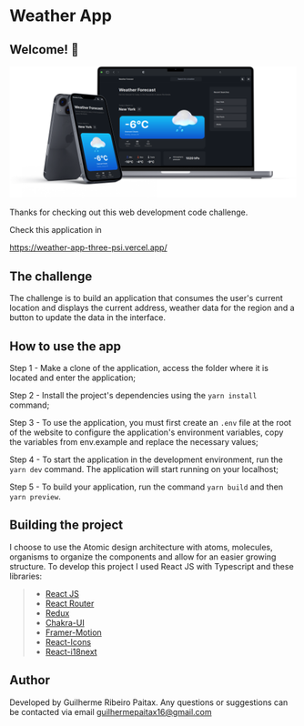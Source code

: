 # Weather App

## Welcome! 👋

![Design preview for the Weather APP](./.github/app-preview.png)

Thanks for checking out this web development code challenge.

Check this application in

https://weather-app-three-psi.vercel.app/

## The challenge

The challenge is to build an application that consumes the user's current location and displays the current address, weather data for the region and a button to update the data in the interface.

## How to use the app

Step 1 - Make a clone of the application, access the folder where it is located and enter the application;

Step 2 - Install the project's dependencies using the `yarn install` command;

Step 3 - To use the application, you must first create an `.env` file at the root of the website to configure the application's environment variables, copy the variables from env.example and replace the necessary values;

Step 4 - To start the application in the development environment, run the `yarn dev` command. The application will start running on your localhost;

Step 5 - To build your application, run the command `yarn build` and then `yarn preview`.

## Building the project

I choose to use the Atomic design architecture with atoms, molecules, organisms to organize the components and allow for an easier growing structure.
To develop this project I used React JS with Typescript and these libraries:

> - [React JS](https://reactjs.org/)
> - [React Router](https://reactrouter.com/)
> - [Redux](https://redux.js.org/)
> - [Chakra-UI](https://chakra-ui.com/)
> - [Framer-Motion](https://www.framer.com/motion/)
> - [React-Icons](https://react-icons.github.io/react-icons/)
> - [React-i18next](https://react.i18next.com/)

## Author

Developed by Guilherme Ribeiro Paitax. Any questions or suggestions can be contacted via email guilhermepaitax16@gmail.com

